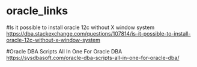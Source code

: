 # oracle_links

#Is it possible to install oracle 12c without X window system
https://dba.stackexchange.com/questions/107814/is-it-possible-to-install-oracle-12c-without-x-window-system

#Oracle DBA Scripts All In One For Oracle DBA
https://sysdbasoft.com/oracle-dba-scripts-all-in-one-for-oracle-dba/

